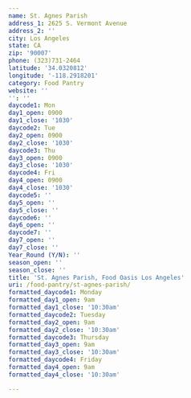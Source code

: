 ```yaml
---
name: St. Agnes Parish
address_1: 2625 S. Vermont Avenue
address_2: ''
city: Los Angeles
state: CA
zip: '90007'
phone: (323)731-2464
latitude: '34.0320812'
longitude: '-118.2918201'
category: Food Pantry
website: ''
'': ''
daycode1: Mon
day1_open: 0900
day1_close: '1030'
daycode2: Tue
day2_open: 0900
day2_close: '1030'
daycode3: Thu
day3_open: 0900
day3_close: '1030'
daycode4: Fri
day4_open: 0900
day4_close: '1030'
daycode5: ''
day5_open: ''
day5_close: ''
daycode6: ''
day6_open: ''
daycode7: ''
day7_open: ''
day7_close: ''
Year_Round (Y/N): ''
season_open: ''
season_close: ''
title: 'St. Agnes Parish, Food Oasis Los Angeles'
uri: /food-pantry/st-agnes-parish/
formatted_daycode1: Monday
formatted_day1_open: 9am
formatted_day1_close: '10:30am'
formatted_daycode2: Tuesday
formatted_day2_open: 9am
formatted_day2_close: '10:30am'
formatted_daycode3: Thursday
formatted_day3_open: 9am
formatted_day3_close: '10:30am'
formatted_daycode4: Friday
formatted_day4_open: 9am
formatted_day4_close: '10:30am'

---
```

